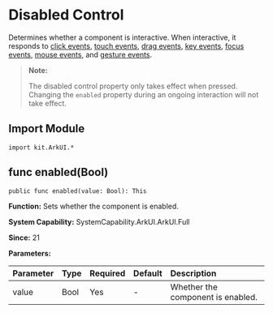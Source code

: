 # Disabled Control

Determines whether a component is interactive. When interactive, it responds to [click events](./cj-universal-event-click.md#), [touch events](./cj-universal-event-touch.md), [drag events](./cj-universal-event-drag.md), [key events](./cj-universal-event-key.md), [focus events](../../../Dev_Guide/source_en/arkui-cj/cj-common-events-focus-event.md), [mouse events](./cj-universal-event-mouse.md), and [gesture events](./cj-universal-gesture-bind.md).

> **Note:**
>
> The disabled control property only takes effect when pressed. Changing the `enabled` property during an ongoing interaction will not take effect.

## Import Module

```cangjie
import kit.ArkUI.*
```

## func enabled(Bool)

```cangjie
public func enabled(value: Bool): This
```

**Function:** Sets whether the component is enabled.

**System Capability:** SystemCapability.ArkUI.ArkUI.Full

**Since:** 21

**Parameters:**

| Parameter | Type | Required | Default | Description |
|:---|:---|:---|:---|:---|
| value | Bool | Yes | - | Whether the component is enabled. |